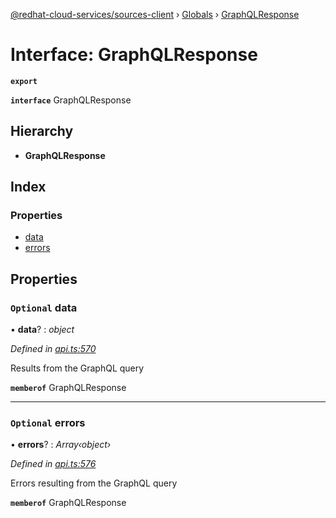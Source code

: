 [@redhat-cloud-services/sources-client](../README.md) › [Globals](../globals.md) › [GraphQLResponse](graphqlresponse.md)

# Interface: GraphQLResponse

**`export`** 

**`interface`** GraphQLResponse

## Hierarchy

* **GraphQLResponse**

## Index

### Properties

* [data](graphqlresponse.md#optional-data)
* [errors](graphqlresponse.md#optional-errors)

## Properties

### `Optional` data

• **data**? : *object*

*Defined in [api.ts:570](https://github.com/RedHatInsights/javascript-clients.gi/blob/master/packages/sources/api.ts#L570)*

Results from the GraphQL query

**`memberof`** GraphQLResponse

___

### `Optional` errors

• **errors**? : *Array‹object›*

*Defined in [api.ts:576](https://github.com/RedHatInsights/javascript-clients.gi/blob/master/packages/sources/api.ts#L576)*

Errors resulting from the GraphQL query

**`memberof`** GraphQLResponse

